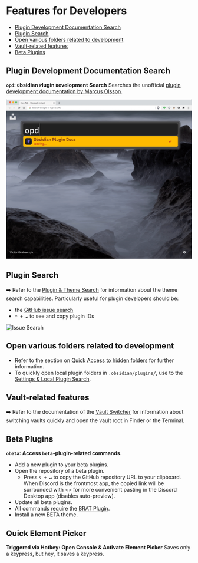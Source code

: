 # Features for Developers

<!-- MarkdownTOC -->

- [Plugin Development Documentation Search](#plugin-development-documentation-search)
- [Plugin Search](#plugin-search)
- [Open various folders related to development](#open-various-folders-related-to-development)
- [Vault-related features](#vault-related-features)
- [Beta Plugins](#beta-plugins)

<!-- /MarkdownTOC -->

## Plugin Development Documentation Search
**`opd`: `O`bsidian `P`lugin `D`evelopment Search**
Searches the unofficial [plugin development documentation by Marcus Olsson](https://marcus.se.net/obsidian-plugin-docs/).

![](images/plugin-docs-search-demo.gif)

## Plugin Search
➡️ Refer to the [Plugin & Theme Search](Plugin%20and%20Theme%20Search.md#Plugins) for information about the theme search capabilities. Particularly useful for plugin developers should be:
- the [GitHub issue search](Plugin%20and%20Theme%20Search.md#%F0%9F%86%95-Searching-GitHub-Issues)
- `⌃ + ↵` to see and copy plugin IDs

<img src="https://user-images.githubusercontent.com/73286100/139559362-747b0c57-c29b-45b5-bc62-4ab53c0718c5.gif" alt="Issue Search" width=60%>

## Open various folders related to development
- Refer to the section on [Quick Access to hidden folders](Utility%20Features.md#Open-Various-Folders) for further information.
- To quickly open local plugin folders in `.obsidian/plugins/`, use to the [Settings & Local Plugin Search](Settings%20and%20Local%20Plugin%20Search.md).

## Vault-related features
➡️ Refer to the documentation of the [Vault Switcher](Vault%20Switcher.md) for information about switching vaults quickly and open the vault root in Finder or the Terminal.

## Beta Plugins
**`obeta`: Access `beta`-plugin-related commands.**
- Add a new plugin to your beta plugins.
- Open the repository of a beta plugin.
	- Press `⌥ + ↵` to copy the GitHub repository URL to your clipboard. When Discord is the frontmost app, the copied link will be surrounded with `<` `>` for more convenient pasting in the Discord Desktop app (disables auto-preview).
- Update all beta plugins.
- All commands require the [BRAT Plugin](https://github.com/TfTHacker/obsidian42-brat).
- Install a new BETA theme.

## Quick Element Picker
**Triggered via Hotkey: Open Console & Activate Element Picker**
Saves only a keypress, but hey, it saves a keypress.
